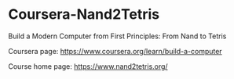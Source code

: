 # Coursera-Nand2Tetris
Build a Modern Computer from First Principles: From Nand to Tetris

Coursera page:
https://www.coursera.org/learn/build-a-computer

Course home page:
https://www.nand2tetris.org/
